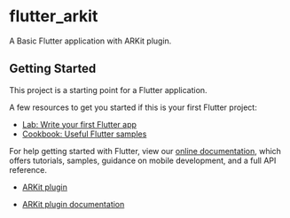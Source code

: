 # flutter_arkit

A Basic Flutter application with ARKit plugin.

## Getting Started

This project is a starting point for a Flutter application.

A few resources to get you started if this is your first Flutter project:

- [Lab: Write your first Flutter app](https://flutter.dev/docs/get-started/codelab)
- [Cookbook: Useful Flutter samples](https://flutter.dev/docs/cookbook)

For help getting started with Flutter, view our
[online documentation](https://flutter.dev/docs), which offers tutorials,
samples, guidance on mobile development, and a full API reference.

- [ARKit plugin](https://pub.dev/packages/arkit_plugin)

- [ARKit plugin documentation](https://pub.dev/documentation/arkit_plugin/latest/)
